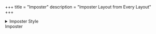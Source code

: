 +++
title = "Imposter"
description = "Imposter Layout from Every Layout"
+++

<details>
  <summary>Imposter Style</summary>

```scss
{{ include_code(path="sass/layout/_imposter.scss") }}
```
</details>

<div class="imposter box">
  Imposter
</div>
